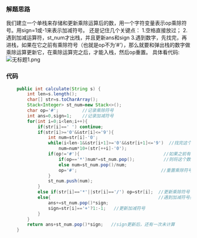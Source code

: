 ### 解题思路
我们建立一个单栈来存储和更新乘除运算后的数，用一个字符变量表示op乘除符号。用sign=1或-1来表示加减符号。
还是记住几个关键点：
1.空格直接放过；
2.遇到加减运算符，st_num才出栈，并且更新ans和sign
3.遇到数字，先找完，再进栈，如果在它之前有乘除符号（也就是op不为‘#’），那么就要和弹出栈的数字做乘除运算更新它，在乘除运算完之后，才能入栈，然后op重置。
具体看代码:
![无标题1.png](https://pic.leetcode-cn.com/1615444023-jpFiWE-%E6%97%A0%E6%A0%87%E9%A2%981.png)


### 代码
```java
    public int calculate(String s) {
        int len=s.length();
        char[] str=s.toCharArray();
        Stack<Integer> st_num=new Stack<>();
        char op='#';         //记录乘除符号
        int ans=0,sign=1;    //记录加减符号
        for(int i=0;i<len;i++){
            if(str[i]==' ') continue;
            if(str[i]>='0'&&str[i]<='9'){
                int num=str[i]-'0';
                while(i<len-1&&str[i+1]>='0'&&str[i+1]<='9')  //找完这个数
                    num=num*10+(str[++i]-'0');
                if(op!='#'){                                //如果之前有乘除符号
                    if(op=='*')num*=st_num.pop();           //则将这个数运算之后，再重新进栈
                    else num=st_num.pop()/num;
                    op='#';                                //重置乘除符号
                }
                st_num.push(num);
            }
            else if(str[i]=='*'||str[i]=='/') op=str[i];  //更新乘除符号
            else{                                         //遇到加减符号则可以直接更新ans了
                ans+=st_num.pop()*sign;
                sign=str[i]=='+'?1:-1;   //更新加减符号
            }
        }
        return ans+st_num.pop()*sign;   //sign更新后，还有一次未计算
    }
```